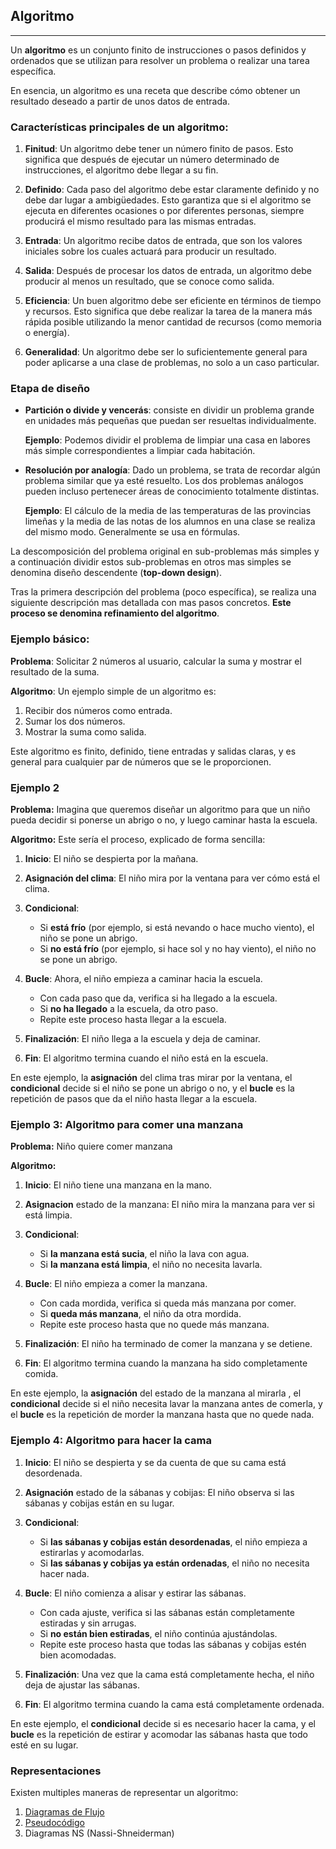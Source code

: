 ## Algoritmo
---
Un **algoritmo** es un conjunto finito de instrucciones o pasos definidos y ordenados que se utilizan para resolver un problema o realizar una tarea específica. 

En esencia, un algoritmo es una receta que describe cómo obtener un resultado deseado a partir de unos datos de entrada.

### Características principales de un algoritmo:

1. **Finitud**: Un algoritmo debe tener un número finito de pasos. Esto significa que después de ejecutar un número determinado de instrucciones, el algoritmo debe llegar a su fin.

2. **Definido**: Cada paso del algoritmo debe estar claramente definido y no debe dar lugar a ambigüedades. Esto garantiza que si el algoritmo se ejecuta en diferentes ocasiones o por diferentes personas, siempre producirá el mismo resultado para las mismas entradas.

3. **Entrada**: Un algoritmo recibe datos de entrada, que son los valores iniciales sobre los cuales actuará para producir un resultado.

4. **Salida**: Después de procesar los datos de entrada, un algoritmo debe producir al menos un resultado, que se conoce como salida.

5. **Eficiencia**: Un buen algoritmo debe ser eficiente en términos de tiempo y recursos. Esto significa que debe realizar la tarea de la manera más rápida posible utilizando la menor cantidad de recursos (como memoria o energía).

6. **Generalidad**: Un algoritmo debe ser lo suficientemente general para poder aplicarse a una clase de problemas, no solo a un caso particular.

### Etapa de diseño
- **Partición o divide y vencerás**: consiste en dividir un problema grande en unidades más pequeñas que puedan ser resueltas individualmente.
  
  **Ejemplo**: Podemos dividir el problema de limpiar una casa en labores más simple correspondientes a limpiar cada habitación.

- **Resolución por analogía**: Dado un problema, se trata de recordar algún problema similar que ya esté resuelto. 
  Los dos problemas análogos pueden incluso pertenecer áreas de conocimiento totalmente distintas.
  
  **Ejemplo**: El cálculo de la media de las temperaturas de las provincias limeñas y la media de las notas de los alumnos en una clase se realiza del mismo modo. Generalmente se usa en fórmulas.

La descomposición del problema original en sub-problemas más simples y a continuación dividir estos sub-problemas en otros mas simples se denomina diseño descendente (**top-down design**).

Tras la primera descripción del problema (poco específica), se realiza una siguiente descripción mas detallada con mas pasos concretos. **Este proceso se denomina refinamiento del algoritmo**.

### Ejemplo básico:

**Problema**: Solicitar 2 números al usuario, calcular la suma y mostrar el resultado de la suma.

**Algoritmo**: Un ejemplo simple de un algoritmo es:

1. Recibir dos números como entrada.
2. Sumar los dos números.
3. Mostrar la suma como salida.

Este algoritmo es finito, definido, tiene entradas y salidas claras, y es general para cualquier par de números que se le proporcionen.

### Ejemplo 2
**Problema:** Imagina que queremos diseñar un algoritmo para que un niño pueda decidir si ponerse un abrigo o no, y luego caminar hasta la escuela. 

**Algoritmo:** Este sería el proceso, explicado de forma sencilla:

1. **Inicio**: El niño se despierta por la mañana.

2. **Asignación del clima**: El niño mira por la ventana para ver cómo está el clima.
3. **Condicional**:
   - Si **está frío** (por ejemplo, si está nevando o hace mucho viento), el niño se pone un abrigo.
   - Si **no está frío** (por ejemplo, si hace sol y no hay viento), el niño no se pone un abrigo.

4. **Bucle**: Ahora, el niño empieza a caminar hacia la escuela.
   - Con cada paso que da, verifica si ha llegado a la escuela.
   - Si **no ha llegado** a la escuela, da otro paso.
   - Repite este proceso hasta llegar a la escuela.

5. **Finalización**: El niño llega a la escuela y deja de caminar.

6. **Fin**: El algoritmo termina cuando el niño está en la escuela.

En este ejemplo, la **asignación** del clima tras mirar por la ventana, el **condicional** decide si el niño se pone un abrigo o no, y el **bucle** es la repetición de pasos que da el niño hasta llegar a la escuela.

### Ejemplo 3: Algoritmo para comer una manzana
**Problema:** Niño quiere comer manzana

**Algoritmo:**

1. **Inicio**: El niño tiene una manzana en la mano.

2. **Asignacion** estado de  la manzana: El niño mira la manzana para ver si está limpia.

3. **Condicional**: 
   - Si **la manzana está sucia**, el niño la lava con agua.
   - Si **la manzana está limpia**, el niño no necesita lavarla.

4. **Bucle**: El niño empieza a comer la manzana.
   - Con cada mordida, verifica si queda más manzana por comer.
   - Si **queda más manzana**, el niño da otra mordida.
   - Repite este proceso hasta que no quede más manzana.

5. **Finalización**: El niño ha terminado de comer la manzana y se detiene.

6. **Fin**: El algoritmo termina cuando la manzana ha sido completamente comida.

En este ejemplo, la **asignación** del estado de la manzana al mirarla , el **condicional** decide si el niño necesita lavar la manzana antes de comerla, y el **bucle** es la repetición de morder la manzana hasta que no quede nada.

### Ejemplo 4: Algoritmo para hacer la cama

1. **Inicio**: El niño se despierta y se da cuenta de que su cama está desordenada.

2. **Asignación** estado de la sábanas y cobijas: El niño observa si las sábanas y cobijas están en su lugar.
   
3. **Condicional**: 
   - Si **las sábanas y cobijas están desordenadas**, el niño empieza a estirarlas y acomodarlas.
   - Si **las sábanas y cobijas ya están ordenadas**, el niño no necesita hacer nada.

4. **Bucle**: El niño comienza a alisar y estirar las sábanas.
   - Con cada ajuste, verifica si las sábanas están completamente estiradas y sin arrugas.
   - Si **no están bien estiradas**, el niño continúa ajustándolas.
   - Repite este proceso hasta que todas las sábanas y cobijas estén bien acomodadas.

5. **Finalización**: Una vez que la cama está completamente hecha, el niño deja de ajustar las sábanas.

6. **Fin**: El algoritmo termina cuando la cama está completamente ordenada.

En este ejemplo, el **condicional** decide si es necesario hacer la cama, y el **bucle** es la repetición de estirar y acomodar las sábanas hasta que todo esté en su lugar.

### Representaciones
Existen multiples maneras de representar un algoritmo:

1. [Diagramas de Flujo](02.DiagramasDeFlujo.md)
2. [Pseudocódigo](02.Pesudocodigo.md)
3. Diagramas NS (Nassi-Shneiderman)
